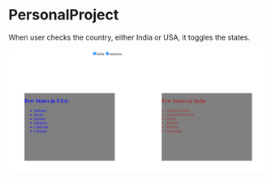 # PersonalProject
When user checks the country, either India or USA, it  toggles the states. 

![alt text](https://github.com/anudeep-TechGuy/PersonalProject/blob/master/demo.png)
